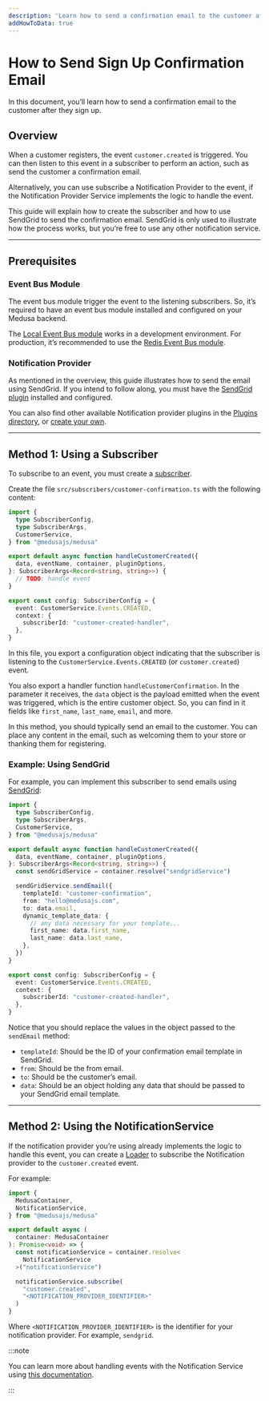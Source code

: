 ```yaml
---
description: 'Learn how to send a confirmation email to the customer after they sign up. This guide uses SendGrid as an example Notification provider.'
addHowToData: true
---
```


# How to Send Sign Up Confirmation Email

In this document, you’ll learn how to send a confirmation email to the customer after they sign up.

## Overview

When a customer registers, the event `customer.created` is triggered. You can then listen to this event in a subscriber to perform an action, such as send the customer a confirmation email. 

Alternatively, you can use subscribe a Notification Provider to the event, if the Notification Provider Service implements the logic to handle the event.

This guide will explain how to create the subscriber and how to use SendGrid to send the confirmation email. SendGrid is only used to illustrate how the process works, but you’re free to use any other notification service.

---

## Prerequisites

### Event Bus Module

The event bus module trigger the event to the listening subscribers. So, it’s required to have an event bus module installed and configured on your Medusa backend.

The [Local Event Bus module](../../../development/events/modules/local.md) works in a development environment. For production, it’s recommended to use the [Redis Event Bus module](../../../development/events/modules/redis.md).

### Notification Provider

As mentioned in the overview, this guide illustrates how to send the email using SendGrid. If you intend to follow along, you must have the [SendGrid plugin](../../../plugins/notifications/sendgrid.mdx) installed and configured.

You can also find other available Notification provider plugins in the [Plugins directory](https://medusajs.com/plugins/), or [create your own](../../../references/notification/classes/notification.AbstractNotificationService.mdx).

---

## Method 1: Using a Subscriber

To subscribe to an event, you must create a [subscriber](../../../development/events/subscribers.mdx).

Create the file `src/subscribers/customer-confirmation.ts` with the following content:

```ts title="src/subscribers/customer-confirmation.ts"
import { 
  type SubscriberConfig, 
  type SubscriberArgs,
  CustomerService,
} from "@medusajs/medusa"

export default async function handleCustomerCreated({ 
  data, eventName, container, pluginOptions, 
}: SubscriberArgs<Record<string, string>>) {
  // TODO: handle event
}

export const config: SubscriberConfig = {
  event: CustomerService.Events.CREATED,
  context: {
    subscriberId: "customer-created-handler",
  },
}
```

In this file, you export a configuration object indicating that the subscriber is listening to the `CustomerService.Events.CREATED` (or `customer.created`) event.

You also export a handler function `handleCustomerConfirmation`. In the parameter it receives, the `data` object is the payload emitted when the event was triggered, which is the entire customer object. So, you can find in it fields like `first_name`, `last_name`, `email`, and more.

In this method, you should typically send an email to the customer. You can place any content in the email, such as welcoming them to your store or thanking them for registering.

### Example: Using SendGrid

For example, you can implement this subscriber to send emails using [SendGrid](../../../plugins/notifications/sendgrid.mdx):

```ts title="src/subscribers/customer-confirmation.ts"
import { 
  type SubscriberConfig, 
  type SubscriberArgs,
  CustomerService,
} from "@medusajs/medusa"

export default async function handleCustomerCreated({ 
  data, eventName, container, pluginOptions, 
}: SubscriberArgs<Record<string, string>>) {
  const sendGridService = container.resolve("sendgridService")

  sendGridService.sendEmail({
    templateId: "customer-confirmation",
    from: "hello@medusajs.com",
    to: data.email,
    dynamic_template_data: {
      // any data necessary for your template...
      first_name: data.first_name,
      last_name: data.last_name,
    },
  })
}

export const config: SubscriberConfig = {
  event: CustomerService.Events.CREATED,
  context: {
    subscriberId: "customer-created-handler",
  },
}
```

Notice that you should replace the values in the object passed to the `sendEmail` method:

- `templateId`: Should be the ID of your confirmation email template in SendGrid.
- `from`: Should be the from email.
- `to`: Should be the customer’s email.
- `data`: Should be an object holding any data that should be passed to your SendGrid email template.

---

## Method 2: Using the NotificationService

If the notification provider you’re using already implements the logic to handle this event, you can create a [Loader](../../../development/loaders/overview.mdx) to subscribe the Notification provider to the `customer.created` event.

For example:

```ts title="src/loaders/customer-confirmation.ts"
import { 
  MedusaContainer, 
  NotificationService,
} from "@medusajs/medusa"

export default async (
  container: MedusaContainer
): Promise<void> => {
  const notificationService = container.resolve<
    NotificationService
  >("notificationService")

  notificationService.subscribe(
    "customer.created", 
    "<NOTIFICATION_PROVIDER_IDENTIFIER>"
  )
}
```

Where `<NOTIFICATION_PROVIDER_IDENTIFIER>` is the identifier for your notification provider. For example, `sendgrid`.

:::note

You can learn more about handling events with the Notification Service using [this documentation](../../../references/notification/classes/notification.AbstractNotificationService.mdx).

:::
